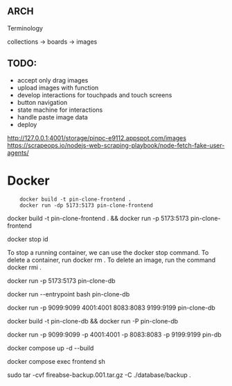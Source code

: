 ## ARCH

Terminology

collections -> boards -> images

## TODO:

- accept only drag images
- upload images with function
- develop interactions for touchpads and touch screens
- button navigation
- state machine for interactions
- handle paste image data
- deploy

http://127.0.0.1:4001/storage/pinpc-e9112.appspot.com/images
https://scrapeops.io/nodejs-web-scraping-playbook/node-fetch-fake-user-agents/

# Docker

        docker build -t pin-clone-frontend .
        docker run -dp 5173:5173 pin-clone-frontend

docker build -t pin-clone-frontend . && docker run -p 5173:5173 pin-clone-frontend

docker stop id

To stop a running container, we can use the docker stop <ID> command. To delete a container, run docker rm <ID> . To delete an image, run the command docker rmi <ImageID> .

docker run -p 5173:5173 pin-clone-db

docker run --entrypoint bash pin-clone-db

docker run -p 9099:9099 4001:4001 8083:8083 9199:9199 pin-clone-db

docker build -t pin-clone-db && docker run -P pin-clone-db

docker run -p 9099:9099 -p 4001:4001 -p 8083:8083 -p 9199:9199 pin-db

docker compose up -d --build

docker compose exec frontend sh

sudo tar -cvf fireabse-backup.001.tar.gz -C ./database/backup .
